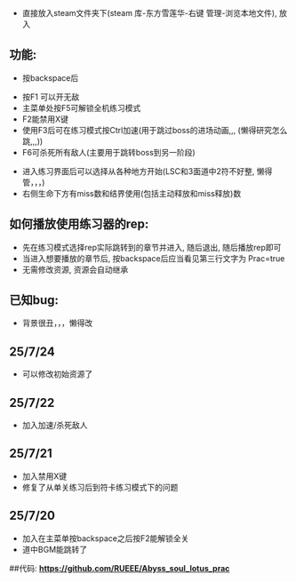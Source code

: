 - 直接放入steam文件夹下(steam 库-东方雪莲华-右键 管理-浏览本地文件), 放入

## 功能:
- 按backspace后
+ 按F1 可以开无敌
+ 主菜单处按F5可解锁全机练习模式
+ F2能禁用X键
+ 使用F3后可在练习模式按Ctrl加速(用于跳过boss的进场动画,,, (懒得研究怎么跳,,,))
+ F6可杀死所有敌人(主要用于跳转boss到另一阶段)
- 进入练习界面后可以选择从各种地方开始(LSC和3面道中2符不好整, 懒得管，，，)
- 右侧生命下方有miss数和结界使用(包括主动释放和miss释放)数

## 如何播放使用练习器的rep:
- 先在练习模式选择rep实际跳转到的章节并进入, 随后退出, 随后播放rep即可
- 当进入想要播放的章节后, 按backspace后应当看见第三行文字为 Prac=true
- 无需修改资源, 资源会自动继承

## 已知bug:
- 背景很丑，，，懒得改

## 25/7/24
- 可以修改初始资源了

## 25/7/22
- 加入加速/杀死敌人

## 25/7/21
- 加入禁用X键
- 修复了从单关练习后到符卡练习模式下的问题

## 25/7/20
- 加入在主菜单按backspace之后按F2能解锁全关
- 道中BGM能跳转了


##代码:
**https://github.com/RUEEE/Abyss_soul_lotus_prac**